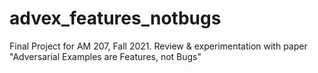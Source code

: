 # advex_features_notbugs
Final Project for AM 207, Fall 2021. Review &amp; experimentation with paper "Adversarial Examples are Features, not Bugs"
